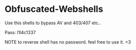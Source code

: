 # Obfuscated-Webshells
Use this shells to bypass AV and 403/407 etc..

Pass: l1l4c1337

NOTE to reverse shell has no password. feel free to use it. <3 
